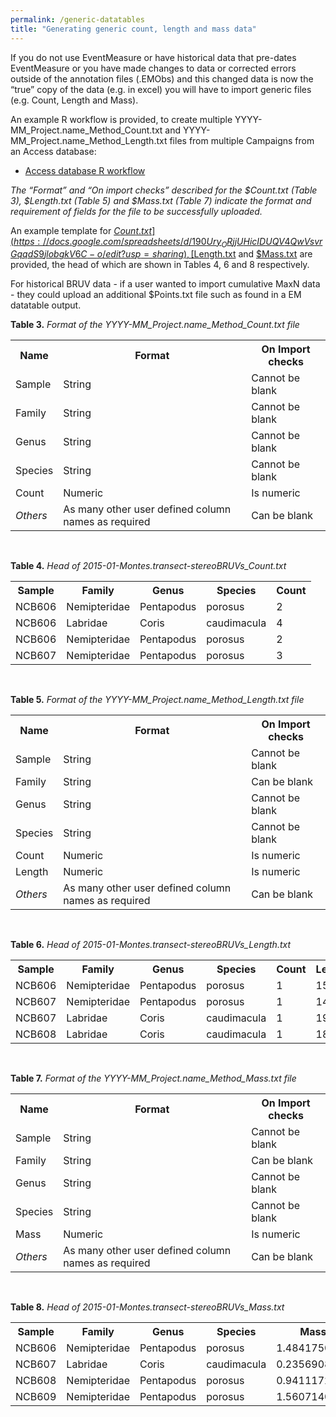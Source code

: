 ```yaml
---
permalink: /generic-datatables
title: "Generating generic count, length and mass data"
---
```

If you do not use EventMeasure or have historical data that pre-dates EventMeasure or you have made changes to data or corrected errors outside of the annotation files (.EMObs) and this changed data is now the “true” copy of the data (e.g. in excel) you will have to import generic files (e.g. Count, Length and Mass).

An example R workflow is provided, to create multiple YYYY-MM_Project.name_Method_Count.txt and YYYY-MM_Project.name_Method_Length.txt files from multiple Campaigns from an Access database:

* [Access database R workflow](https://drive.google.com/open?id=0B3r8G-BQG6W8ck8tN1pNclgyVXc)

<i>The “Format” and “On import checks” described for the $Count.txt (Table 3), $Length.txt (Table 5) and $Mass.txt (Table 7) indicate the format and requirement of fields for the file to be successfully uploaded. </i>

An example template for [$Count.txt](https://docs.google.com/spreadsheets/d/190Ury_ORjjUHicIDUQV4QwVsvrGqqdS9jlobgkV6C-o/edit?usp=sharing), [$Length.txt](https://docs.google.com/spreadsheets/d/1PtDiuVhesGo25D6GEMTLGZbzAJ6kjLjhE8KVkgy9us0/edit?usp=sharing) and [$Mass.txt](https://docs.google.com/spreadsheets/d/12XSnvSmXH9aq3vVlQvEtbUUypxY-Ycg5J1w14T23B-o/edit?usp=sharing) are provided, the head of which are shown in Tables 4, 6 and 8 respectively.

For historical BRUV data - if a user wanted to import cumulative MaxN data - they could upload an additional $Points.txt file such as found in a EM datatable output.

**Table 3.** <i>Format of the YYYY-MM_Project.name_Method_Count.txt file</i>
<table class="simpleTable">
  <tr>
    <th>Name</th>
    <th>Format</th> 
    <th>On Import checks</th>
  </tr>
  <tr>
    <td>Sample</td>
    <td>String</td>
    <td>Cannot be blank</td>
  </tr>
  <tr>
    <td>Family</td>
    <td>String</td>
    <td>Cannot be blank</td>
  </tr>
  <tr>
    <td>Genus</td>
    <td>String</td>
    <td>Cannot be blank</td>
  </tr>
  <tr>
    <td>Species</td>
    <td>String</td>
    <td>Cannot be blank</td>
  </tr>
  <tr>
    <td>Count</td>
    <td>Numeric</td>
    <td>Is numeric</td>
  </tr>
  <tr>
    <td><i>Others</i></td>
    <td>As many other user defined column names as required</td>
    <td>Can be blank</td>
  </tr>
</table>
<br>

**Table 4.** <i>Head of 2015-01-Montes.transect-stereoBRUVs_Count.txt</i>
<table class="simpleTable">
  <tr>
    <th>Sample</th>
    <th>Family</th> 
    <th>Genus</th>
    <th>Species</th>
    <th>Count</th>
  </tr>
  <tr>
    <td>NCB606</td>
    <td>Nemipteridae</td>
    <td>Pentapodus</td>
    <td>porosus</td>
    <td>2</td>
  </tr>
  <tr>
    <td>NCB606</td>
    <td>Labridae</td>
    <td>Coris</td>
    <td>caudimacula</td>
    <td>4</td>
  </tr>
  <tr>
    <td>NCB606</td>
    <td>Nemipteridae</td>
    <td>Pentapodus</td>
    <td>porosus</td>
    <td>2</td>
  </tr>
  <tr>
    <td>NCB607</td>
    <td>Nemipteridae</td>
    <td>Pentapodus</td>
    <td>porosus</td>
    <td>3</td>
  </tr>
</table>
<br>

**Table 5.** <i>Format of the YYYY-MM_Project.name_Method_Length.txt file</i>
<table class="simpleTable">
  <tr>
    <th>Name</th>
    <th>Format</th> 
    <th>On Import checks</th>
  </tr>
  <tr>
    <td>Sample</td>
    <td>String</td>
    <td>Cannot be blank</td>
  </tr>
  <tr>
    <td>Family</td>
    <td>String</td>
    <td>Can be blank</td>
  </tr>
  <tr>
    <td>Genus</td>
    <td>String</td>
    <td>Cannot be blank</td>
  </tr>
  <tr>
    <td>Species</td>
    <td>String</td>
    <td>Cannot be blank</td>
  </tr>
  <tr>
    <td>Count</td>
    <td>Numeric</td>
    <td>Is numeric</td>
  </tr>
    <tr>
    <td>Length</td>
    <td>Numeric</td>
    <td>Is numeric</td>
  </tr>
  <tr>
    <td><i>Others</i></td>
    <td>As many other user defined column names as required</td>
    <td>Can be blank</td>
  </tr>
</table>
<br>

**Table 6.** <i>Head of 2015-01-Montes.transect-stereoBRUVs_Length.txt</i>
<table class="simpleTable">
  <tr>
    <th>Sample</th>
    <th>Family</th> 
    <th>Genus</th>
    <th>Species</th>
    <th>Count</th>
    <th>Length</th>
  </tr>
  <tr>
    <td>NCB606</td>
    <td>Nemipteridae</td>
    <td>Pentapodus</td>
    <td>porosus</td>
    <td>1</td>
    <td>150</td>
  </tr>
  <tr>
    <td>NCB607</td>
    <td>Nemipteridae</td>
    <td>Pentapodus</td>
    <td>porosus</td>
    <td>1</td>
    <td>140</td>
  </tr>
  <tr>
    <td>NCB607</td>
    <td>Labridae</td>
    <td>Coris</td>
    <td>caudimacula</td>
    <td>1</td>
    <td>190</td>
  </tr>
  <tr>
    <td>NCB608</td>
    <td>Labridae</td>
    <td>Coris</td>
    <td>caudimacula</td>
    <td>1</td>
    <td>180</td>
  </tr>
</table>
<br>

**Table 7.** <i>Format of the YYYY-MM_Project.name_Method_Mass.txt file </i>
<table class="simpleTable">
  <tr>
    <th>Name</th>
    <th>Format</th> 
    <th>On Import checks</th>
  </tr>
  <tr>
    <td>Sample</td>
    <td>String</td>
    <td>Cannot be blank</td>
  </tr>
  <tr>
    <td>Family</td>
    <td>String</td>
    <td>Can be blank</td>
  </tr>
  <tr>
    <td>Genus</td>
    <td>String</td>
    <td>Cannot be blank</td>
  </tr>
  <tr>
    <td>Species</td>
    <td>String</td>
    <td>Cannot be blank</td>
  </tr>
  <tr>
    <td>Mass</td>
    <td>Numeric</td>
    <td>Is numeric</td>
  </tr>
  <tr>
    <td><i>Others</i></td>
    <td>As many other user defined column names as required</td>
    <td>Can be blank</td>
  </tr>
</table>
<br>

**Table 8.** <i>Head of 2015-01-Montes.transect-stereoBRUVs_Mass.txt</i>
<table class="simpleTable">
  <tr>
    <th>Sample</th>
    <th>Family</th> 
    <th>Genus</th>
    <th>Species</th>
    <th>Mass</th>
  </tr>
  <tr>
    <td>NCB606</td>
    <td>Nemipteridae</td>
    <td>Pentapodus</td>
    <td>porosus</td>
    <td>1.484175026</td>
  </tr>
  <tr>
    <td>NCB607</td>
    <td>Labridae</td>
    <td>Coris</td>
    <td>caudimacula</td>
    <td>0.2356908879</td>
  </tr>
  <tr>
    <td>NCB608</td>
    <td>Nemipteridae</td>
    <td>Pentapodus</td>
    <td>porosus</td>
    <td>0.941117226</td>
  </tr>
  <tr>
    <td>NCB609</td>
    <td>Nemipteridae</td>
    <td>Pentapodus</td>
    <td>porosus</td>
    <td>1.560714043</td>
  </tr>
</table>
<br>
